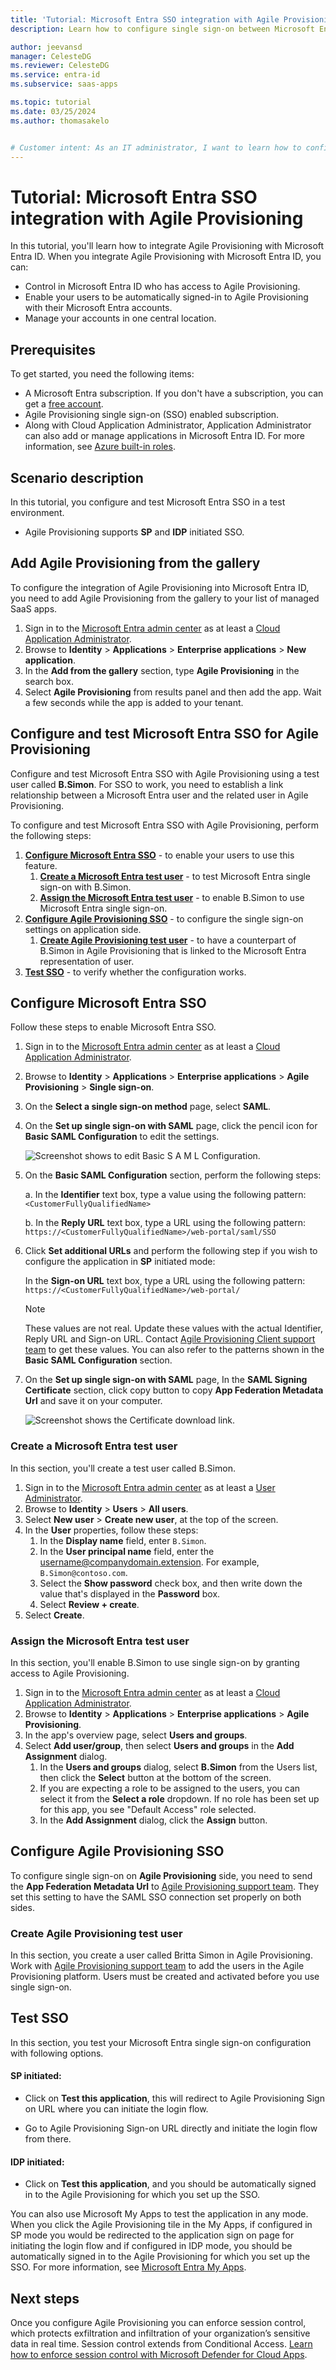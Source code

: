 ```yaml
---
title: 'Tutorial: Microsoft Entra SSO integration with Agile Provisioning'
description: Learn how to configure single sign-on between Microsoft Entra ID and Agile Provisioning.

author: jeevansd
manager: CelesteDG
ms.reviewer: CelesteDG
ms.service: entra-id
ms.subservice: saas-apps

ms.topic: tutorial
ms.date: 03/25/2024
ms.author: thomasakelo


# Customer intent: As an IT administrator, I want to learn how to configure single sign-on between Microsoft Entra ID and Agile Provisioning so that I can control who has access to Agile Provisioning, enable automatic sign-in with Microsoft Entra accounts, and manage my accounts in one central location.
---
```


# Tutorial: Microsoft Entra SSO integration with Agile Provisioning

In this tutorial, you'll learn how to integrate Agile Provisioning with Microsoft Entra ID. When you integrate Agile Provisioning with Microsoft Entra ID, you can:

* Control in Microsoft Entra ID who has access to Agile Provisioning.
* Enable your users to be automatically signed-in to Agile Provisioning with their Microsoft Entra accounts.
* Manage your accounts in one central location.

## Prerequisites

To get started, you need the following items:

* A Microsoft Entra subscription. If you don't have a subscription, you can get a [free account](https://azure.microsoft.com/free/).
* Agile Provisioning single sign-on (SSO) enabled subscription.
* Along with Cloud Application Administrator, Application Administrator can also add or manage applications in Microsoft Entra ID.
For more information, see [Azure built-in roles](~/identity/role-based-access-control/permissions-reference.md).

## Scenario description

In this tutorial, you configure and test Microsoft Entra SSO in a test environment.

* Agile Provisioning supports **SP** and **IDP** initiated SSO.

## Add Agile Provisioning from the gallery

To configure the integration of Agile Provisioning into Microsoft Entra ID, you need to add Agile Provisioning from the gallery to your list of managed SaaS apps.

1. Sign in to the [Microsoft Entra admin center](https://entra.microsoft.com) as at least a [Cloud Application Administrator](~/identity/role-based-access-control/permissions-reference.md#cloud-application-administrator).
1. Browse to **Identity** > **Applications** > **Enterprise applications** > **New application**.
1. In the **Add from the gallery** section, type **Agile Provisioning** in the search box.
1. Select **Agile Provisioning** from results panel and then add the app. Wait a few seconds while the app is added to your tenant.

<a name='configure-and-test-azure-ad-sso-for-agile-provisioning'></a>

## Configure and test Microsoft Entra SSO for Agile Provisioning

Configure and test Microsoft Entra SSO with Agile Provisioning using a test user called **B.Simon**. For SSO to work, you need to establish a link relationship between a Microsoft Entra user and the related user in Agile Provisioning.

To configure and test Microsoft Entra SSO with Agile Provisioning, perform the following steps:

1. **[Configure Microsoft Entra SSO](#configure-azure-ad-sso)** - to enable your users to use this feature.
    1. **[Create a Microsoft Entra test user](#create-an-azure-ad-test-user)** - to test Microsoft Entra single sign-on with B.Simon.
    1. **[Assign the Microsoft Entra test user](#assign-the-azure-ad-test-user)** - to enable B.Simon to use Microsoft Entra single sign-on.
1. **[Configure Agile Provisioning SSO](#configure-agile-provisioning-sso)** - to configure the single sign-on settings on application side.
    1. **[Create Agile Provisioning test user](#create-agile-provisioning-test-user)** - to have a counterpart of B.Simon in Agile Provisioning that is linked to the Microsoft Entra representation of user.
1. **[Test SSO](#test-sso)** - to verify whether the configuration works.

<a name='configure-azure-ad-sso'></a>

## Configure Microsoft Entra SSO

Follow these steps to enable Microsoft Entra SSO.

1. Sign in to the [Microsoft Entra admin center](https://entra.microsoft.com) as at least a [Cloud Application Administrator](~/identity/role-based-access-control/permissions-reference.md#cloud-application-administrator).
1. Browse to **Identity** > **Applications** > **Enterprise applications** > **Agile Provisioning** > **Single sign-on**.
1. On the **Select a single sign-on method** page, select **SAML**.
1. On the **Set up single sign-on with SAML** page, click the pencil icon for **Basic SAML Configuration** to edit the settings.

    ![Screenshot shows to edit Basic S A M L Configuration.](common/edit-urls.png "Basic Configuration")

1. On the **Basic SAML Configuration** section, perform the following steps:

    a. In the **Identifier** text box, type a value using the following pattern:
    `<CustomerFullyQualifiedName>`
    
    b. In the **Reply URL** text box, type a URL using the following pattern:
    `https://<CustomerFullyQualifiedName>/web-portal/saml/SSO`

1. Click **Set additional URLs** and perform the following step if you wish to configure the application in **SP** initiated mode:

    In the **Sign-on URL** text box, type a URL using the following pattern:
    `https://<CustomerFullyQualifiedName>/web-portal/`

    > [!NOTE]
	> These values are not real. Update these values with the actual Identifier, Reply URL and Sign-on URL. Contact [Agile Provisioning Client support team](mailto:support@flexcomlabs.com) to get these values. You can also refer to the patterns shown in the **Basic SAML Configuration** section.

1. On the **Set up single sign-on with SAML** page, In the **SAML Signing Certificate** section, click copy button to copy **App Federation Metadata Url** and save it on your computer.

	![Screenshot shows the Certificate download link.](common/copy-metadataurl.png "Certificate")

<a name='create-an-azure-ad-test-user'></a>

### Create a Microsoft Entra test user

In this section, you'll create a test user called B.Simon.

1. Sign in to the [Microsoft Entra admin center](https://entra.microsoft.com) as at least a [User Administrator](~/identity/role-based-access-control/permissions-reference.md#user-administrator).
1. Browse to **Identity** > **Users** > **All users**.
1. Select **New user** > **Create new user**, at the top of the screen.
1. In the **User** properties, follow these steps:
   1. In the **Display name** field, enter `B.Simon`.  
   1. In the **User principal name** field, enter the username@companydomain.extension. For example, `B.Simon@contoso.com`.
   1. Select the **Show password** check box, and then write down the value that's displayed in the **Password** box.
   1. Select **Review + create**.
1. Select **Create**.

<a name='assign-the-azure-ad-test-user'></a>

### Assign the Microsoft Entra test user

In this section, you'll enable B.Simon to use single sign-on by granting access to Agile Provisioning.

1. Sign in to the [Microsoft Entra admin center](https://entra.microsoft.com) as at least a [Cloud Application Administrator](~/identity/role-based-access-control/permissions-reference.md#cloud-application-administrator).
1. Browse to **Identity** > **Applications** > **Enterprise applications** > **Agile Provisioning**.
1. In the app's overview page, select **Users and groups**.
1. Select **Add user/group**, then select **Users and groups** in the **Add Assignment** dialog.
   1. In the **Users and groups** dialog, select **B.Simon** from the Users list, then click the **Select** button at the bottom of the screen.
   1. If you are expecting a role to be assigned to the users, you can select it from the **Select a role** dropdown. If no role has been set up for this app, you see "Default Access" role selected.
   1. In the **Add Assignment** dialog, click the **Assign** button.

## Configure Agile Provisioning SSO

To configure single sign-on on **Agile Provisioning** side, you need to send the **App Federation Metadata Url** to [Agile Provisioning support team](mailto:support@flexcomlabs.com). They set this setting to have the SAML SSO connection set properly on both sides.

### Create Agile Provisioning test user

In this section, you create a user called Britta Simon in Agile Provisioning. Work with [Agile Provisioning support team](mailto:support@flexcomlabs.com) to add the users in the Agile Provisioning platform. Users must be created and activated before you use single sign-on.

## Test SSO 

In this section, you test your Microsoft Entra single sign-on configuration with following options. 

#### SP initiated:

* Click on **Test this application**, this will redirect to Agile Provisioning Sign on URL where you can initiate the login flow.  

* Go to Agile Provisioning Sign-on URL directly and initiate the login flow from there.

#### IDP initiated:

* Click on **Test this application**, and you should be automatically signed in to the Agile Provisioning for which you set up the SSO. 

You can also use Microsoft My Apps to test the application in any mode. When you click the Agile Provisioning tile in the My Apps, if configured in SP mode you would be redirected to the application sign on page for initiating the login flow and if configured in IDP mode, you should be automatically signed in to the Agile Provisioning for which you set up the SSO. For more information, see [Microsoft Entra My Apps](/azure/active-directory/manage-apps/end-user-experiences#azure-ad-my-apps).

## Next steps

Once you configure Agile Provisioning you can enforce session control, which protects exfiltration and infiltration of your organization’s sensitive data in real time. Session control extends from Conditional Access. [Learn how to enforce session control with Microsoft Defender for Cloud Apps](/cloud-app-security/proxy-deployment-any-app).
